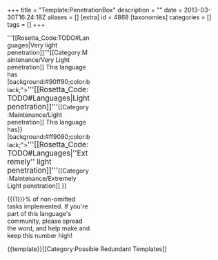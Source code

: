 +++
title = "Template:PenetrationBox"
description = ""
date = 2013-03-30T16:24:18Z
aliases = []
[extra]
id = 4868
[taxonomies]
categories = []
tags = []
+++

<div class="infobox" style="width: 2in;

{{#ifexpr: {{{1|0}}} >= 25|
  {{#ifexpr: {{{1}}} < 50
    |background:#ffff90;color:black;"><big>'''[[Rosetta_Code:TODO#Languages|Very light penetration]]'''</big><includeonly>[[Category:Maintenance/Very Light penetration]]</includeonly>
This language has
    |background:#90ff90;color:black;"><big>'''[[Rosetta_Code:TODO#Languages|Light penetration]]'''</big><includeonly>[[Category:Maintenance/Light penetration]]</includeonly>
This language has}}
  |background:#ff9090;color:black;"><big>'''[[Rosetta_Code:TODO#Languages|''Extremely'' light penetration]]'''</big><includeonly>[[Category:Maintenance/Extremely Light penetration]]</includeonly>
}}

{{{1}}}% of non-omitted tasks implemented.  If you're part of this language's community, please spread the word, and help make and keep this number high!

</div><noinclude>{{template}}[[Category:Possible Redundant Templates]]</noinclude>
